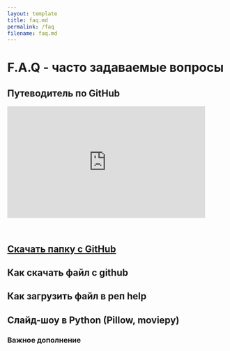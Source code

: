 ```yaml
---
layout: template
title: faq.md
permalink: /faq
filename: faq.md
---
```


<link rel="stylesheet" href="./faq/style.css">

# F.A.Q - часто задаваемые вопросы

## Путеводитель по GitHub

<div style="width: 100%;"><div style="position: relative; padding-bottom: 56.53%; padding-top: 0; height: 0;"><iframe title="Interactive image" frameborder="0" width="1000" height="481" style="position: absolute; top: 0; left: 0; width: 90%; height: 90%;" src="https://view.genial.ly/6370c813839aab0012df70f9" type="text/html" allowscriptaccess="always" allowfullscreen="true" scrolling="yes" allownetworking="all"></iframe> </div> </div>

## [Скачать папку с GitHub](https://downgit.github.io/#/home)

## Как скачать файл с github

<script async src="https://telegram.org/js/telegram-widget.js?21" data-telegram-post="group142tpu/249" data-width="100%"></script>

## Как загрузить файл в реп help

<script async src="https://telegram.org/js/telegram-widget.js?21" data-telegram-post="lyctpu/4" data-width="100%"></script>

## Слайд-шоу в Python (Pillow, moviepy)

<script async src="https://telegram.org/js/telegram-widget.js?21" data-telegram-post="lyctpu/7" data-width="100%"></script>

### Важное дополнение

<script async src="https://telegram.org/js/telegram-widget.js?21" data-telegram-post="lyctpu/8" data-width="100%"></script>
